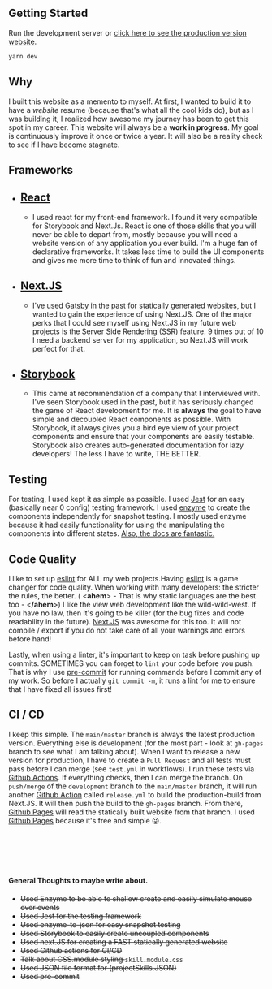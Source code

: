 ## Getting Started

Run the development server or [click here to see the production version website]("https://ethanbonin.github.io/ethanbonin").

```bash
yarn dev
```

## Why
I built this website as a memento to myself. At first, I wanted to build it to have a _website_ resume 
(because that's what all the cool kids do), but as 
I was building it, I realized how awesome my journey has been to get this spot in my career. 
This website will always be a __work in progress__. My goal is continuously improve it once or twice a year. 
It will also be a reality check to see if I have become stagnate.

## Frameworks
- [React](https://reactjs.org)
    -
    - I used react for my front-end framework. I found it very compatible for Storybook and Next.Js. 
      React is one of those skills that you will never be able to depart from, mostly because you will need a website version of any application you ever build.
      I'm a huge fan of declarative frameworks. It takes less time to build the UI components and gives me more time to think of fun and innovated things.
- [Next.JS](https://nextjs.org)
    -
    - I've used Gatsby in the past for statically generated websites, but I wanted to gain the experience of using Next.JS.
    One of the major perks that I could see myself using Next.JS in my future web projects is the Server Side Rendering
      (SSR) feature. 9 times out of 10 I need a backend server for my application, so Next.JS will work perfect for that.
      
- [Storybook](https://storybook.js.org)
    -
    - This came at recommendation of a company that I interviewed with. I've seen Storybook used in the past, but it has seriously changed the game of 
    React development for me. It is __always__ the goal to have simple and decoupled React components as possible. 
      With Storybook, it always gives you a bird eye view of your project components and ensure that your components are easily testable.
      Storybook also creates auto-generated documentation for lazy developers! The less I have to write, THE BETTER.
      
## Testing
For testing, I used kept it as simple as possible. I used [Jest]("https://jestjs.io") for an easy (basically near 0 config) testing framework.
I used [enzyme]("https://enzymejs.github.io/enzyme/") to create the components independently for snapshot testing. 
I mostly used enzyme because it had easily functionality for using the manipulating the components into different states. [Also, the docs are fantastic.](https://enzymejs.github.io/enzyme/) 

## Code Quality
I like to set up [eslint](https://eslint.org) for ALL my web projects.Having [eslint](https://eslint.org) is a game changer for code quality.
When working with many developers: the stricter the rules, the better. ( <**ahem**> - That is why static languages are the best too - <**/ahem**>)
I like the view web development like the wild-wild-west. If you have no law, then it's going to be killer (for the bug fixes and code readability in the future).
[Next.JS](https://nextjs.org) was awesome for this too. It will not compile / export if you do not take care of all your warnings and errors before hand!

Lastly, when using a linter, it's important to keep on task before pushing up commits. SOMETIMES you can forget to `lint` your code before you push.
That is why I use [pre-commit](https://pre-commit.com) for running commands before I commit any of my work. So before I actually `git commit -m`, 
it runs a lint for me to ensure that I have fixed all issues first! 

## CI / CD
I keep this simple. The `main/master` branch is always the latest production version. Everything else is development (for the most part - look at `gh-pages` branch to see what I am talking about).
When I want to release a new version for production, I have to create a `Pull Request` and all tests must pass before I can merge (see `test.yml` in workflows). I run these tests via [Github Actions](https://github.com/features/actions).
If everything checks, then I can merge the branch. On `push/merge` of the `development` branch to the `main/master` branch, 
it will run another [Github Action](https://github.com/features/actions) called `release.yml` to build the production-build from Next.JS. 
It will then push the build to the `gh-pages` branch. From there, [Github Pages](https://pages.github.com) will read the statically built website from that branch.
I used [Github Pages](https://pages.github.com) because it's free and simple 😜.

 <br/>
 <br/>
 <br/>
 <br/>

#### General Thoughts to maybe write about.
- <s> Used Enzyme to be able to shallow create and easily simulate mouse over events
- Used Jest for the testing framework
- Used enzyme-to-json for easy snapshot testing
- Used Storybook to easily create uncoupled components
- Used next.JS for creating a FAST statically generated website
- Used Github actions for CI/CD
- Talk about CSS.module styling `skill.module.css`
- Used JSON file format for (projectSkills.JSON)
- Used pre-commit
</s>
  